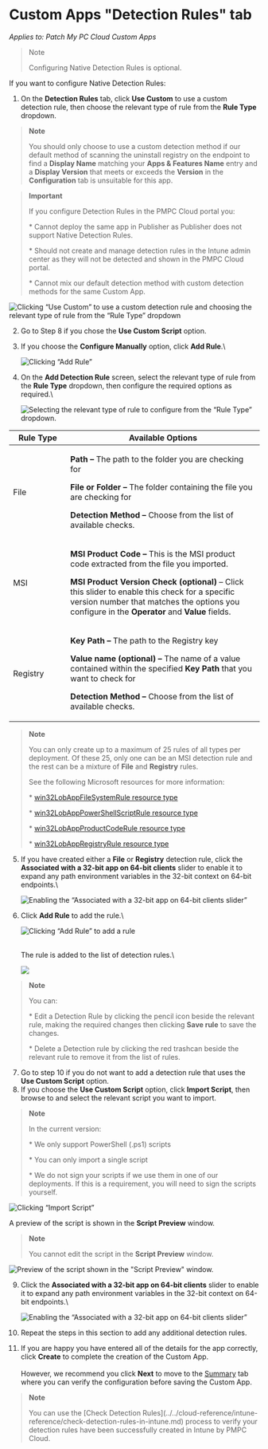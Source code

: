# Custom Apps "Detection Rules" tab

_Applies to: Patch My PC Cloud Custom Apps_

> Note
>
> Configuring Native Detection Rules is optional.

If you want to configure Native Detection Rules:

1. On the **Detection Rules** tab, click **Use Custom** to use a custom detection rule, then choose the relevant type of rule from the **Rule Type** dropdown.

> **Note**
>
> You should only choose to use a custom detection method if our default method of scanning the uninstall registry on the endpoint to find a **Display Name** matching your **Apps & Features Name** entry and a **Display Version** that meets or exceeds the **Version** in the **Configuration** tab is unsuitable for this app.

> **Important**
>
> If you configure Detection Rules in the PMPC Cloud portal you:
>
> \* Cannot deploy the same app in Publisher as Publisher does not support Native Detection Rules.
>
> \* Should not create and manage detection rules in the Intune admin center as they will not be detected and shown in the PMPC Cloud portal.
>
> \* Cannot mix our default detection method with custom detection methods for the same Custom App.

![Clicking “Use Custom” to use a custom detection rule and choosing the relevant type of rule from the “Rule Type” dropdown](../../../.gitbook/assets/image-\(196\).png)

2. Go to Step 8 if you chose the **Use Custom Script** option.
3.  If you choose the **Configure Manually** option, click **Add Rule**.\\

    ![Clicking “Add Rule”](../../../.gitbook/assets/image-\(197\).png)
4.  On the **Add Detection Rule** screen, select the relevant type of rule from the **Rule Type** dropdown, then configure the required options as required.\\

    ![Selecting the relevant type of rule to configure from the “Rule Type” dropdown.](../../../.gitbook/assets/image-\(199\).png)

<table><thead><tr><th width="99.111083984375">Rule Type</th><th>Available Options</th></tr></thead><tbody><tr><td>File</td><td><p><strong>Path –</strong> The path to the folder you are checking for</p><p><strong>File or Folder –</strong> The folder containing the file you are checking for</p><p><strong>Detection Method –</strong> Choose from the list of available checks.</p></td></tr><tr><td>MSI</td><td><p><strong>MSI Product Code –</strong> This is the MSI product code extracted from the file you imported.</p><p><strong>MSI Product Version Check (optional)</strong> – Click this slider to enable this check for a specific version number that matches the options you configure in the <strong>Operator</strong> and <strong>Value</strong> fields.</p></td></tr><tr><td>Registry</td><td><p><strong>Key Path –</strong> The path to the Registry key</p><p><strong>Value name (optional) –</strong> The name of a value contained within the specified <strong>Key Path</strong> that you want to check for</p><p><strong>Detection Method –</strong> Choose from the list of available checks.</p></td></tr></tbody></table>

> **Note**
>
> You can only create up to a maximum of 25 rules of all types per deployment. Of these 25, only one can be an MSI detection rule and the rest can be a mixture of **File** and **Registry** rules.
>
> See the following Microsoft resources for more information:
>
> \* [win32LobAppFileSystemRule resource type](https://learn.microsoft.com/en-us/graph/api/resources/intune-apps-win32lobappfilesystemrule?view=graph-rest-1.0)
>
> \* [win32LobAppPowerShellScriptRule resource type](https://learn.microsoft.com/en-us/graph/api/resources/intune-apps-win32lobapppowershellscriptrule?view=graph-rest-1.0)
>
> \* [win32LobAppProductCodeRule resource type](https://learn.microsoft.com/en-us/graph/api/resources/intune-apps-win32lobappproductcoderule?view=graph-rest-1.0)
>
> \* [win32LobAppRegistryRule resource type](https://learn.microsoft.com/en-us/graph/api/resources/intune-apps-win32lobappregistryrule?view=graph-rest-1.0)

5.  If you have created either a **File** or **Registry** detection rule, click the **Associated with a 32-bit app on 64-bit clients** slider to enable it to expand any path environment variables in the 32-bit context on 64-bit endpoints.\\

    ![Enabling the “Associated with a 32-bit app on 64-bit clients slider”](../../../.gitbook/assets/image-\(200\).png)
6.  Click **Add Rule** to add the rule.\\

    ![Clicking “Add Rule” to add a rule](../../../.gitbook/assets/image-\(201\).png)

    \
    The rule is added to the list of detection rules.\\

    ![](../../../.gitbook/assets/image-\(202\).png)

> **Note**
>
> You can:
>
> \* Edit a Detection Rule by clicking the pencil icon beside the relevant rule, making the required changes then clicking **Save rule** to save the changes.
>
> \* Delete a Detection rule by clicking the red trashcan beside the relevant rule to remove it from the list of rules.

7. Go to step 10 if you do not want to add a detection rule that uses the **Use Custom Script** option.
8. If you choose the **Use Custom Script** option, click **Import Script**, then browse to and select the relevant script you want to import.

> **Note**
>
> In the current version:
>
> \* We only support PowerShell (.ps1) scripts
>
> \* You can only import a single script
>
> \* We do not sign your scripts if we use them in one of our deployments. If this is a requirement, you will need to sign the scripts yourself.

![Clicking “Import Script”](../../../.gitbook/assets/image-\(203\).png)

A preview of the script is shown in the **Script Preview** window.

> **Note**
>
> You cannot edit the script in the **Script Preview** window.

![Preview of the script shown in the "Script Preview" window.](../../../.gitbook/assets/image-\(204\).png)

9.  Click the **Associated with a 32-bit app on 64-bit clients** slider to enable it to expand any path environment variables in the 32-bit context on 64-bit endpoints.\\

    ![Enabling the “Associated with a 32-bit app on 64-bit clients slider”](../../../.gitbook/assets/image-\(205\).png)
10. Repeat the steps in this section to add any additional detection rules.
11. If you are happy you have entered all of the details for the app correctly, click **Create** to complete the creation of the Custom App.\
    \
    However, we recommend you click **Next** to move to the [Summary](custom-apps-summary-tab.md) tab where you can verify the configuration before saving the Custom App.

> **Note**
>
> You can use the \[Check Detection Rules]\(../../cloud-reference/intune-reference/check-detection-rules-in-intune.md) process to verify your detection rules have been successfully created in Intune by PMPC Cloud.
